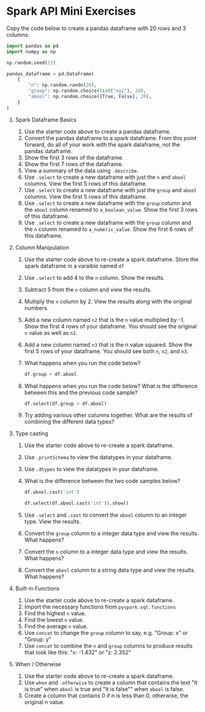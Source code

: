 # Spark API Mini Exercises

Copy the code below to create a pandas dataframe with 20 rows and 3 columns:

```python
import pandas as pd
import numpy as np

np.random.seed(13)

pandas_dataframe = pd.DataFrame(
    {
        "n": np.random.randn(20),
        "group": np.random.choice(list("xyz"), 20),
        "abool": np.random.choice([True, False], 20),
    }
)
```

1. Spark Dataframe Basics

    1. Use the starter code above to create a pandas dataframe.
    1. Convert the pandas dataframe to a spark dataframe. From this point
       forward, do all of your work with the spark dataframe, not the pandas
       dataframe.
    1. Show the first 3 rows of the dataframe.
    1. Show the first 7 rows of the dataframe.
    1. View a summary of the data using `.describe`.
    1. Use `.select` to create a new dataframe with just the `n` and `abool`
       columns. View the first 5 rows of this dataframe.
    1. Use `.select` to create a new dataframe with just the `group` and `abool`
       columns. View the first 5 rows of this dataframe.
    1. Use `.select` to create a new dataframe with the `group` column and the
       `abool` column renamed to `a_boolean_value`. Show the first 3 rows of
       this dataframe.
    1. Use `.select` to create a new dataframe with the `group` column and the
       `n` column renamed to `a_numeric_value`. Show the first 6 rows of this
       dataframe.

1. Column Manipulation

    1. Use the starter code above to re-create a spark dataframe. Store the
       spark dataframe in a varaible named `df`

    1. Use `.select` to add 4 to the `n` column. Show the results.

    1. Subtract 5 from the `n` column and view the results.

    1. Multiply the `n` column by 2. View the results along with the original
       numbers.

    1. Add a new column named `n2` that is the `n` value multiplied by -1. Show
       the first 4 rows of your dataframe. You should see the original `n` value
       as well as `n2`.

    1. Add a new column named `n3` that is the n value squared. Show the first 5
       rows of your dataframe. You should see both `n`, `n2`, and `n3`.

    1. What happens when you run the code below?

        ```python
        df.group + df.abool
        ```

    1. What happens when you run the code below? What is the difference between
       this and the previous code sample?

        ```python
        df.select(df.group + df.abool)
        ```

    1. Try adding various other columns together. What are the results of
       combining the different data types?

1. Type casting

    1. Use the starter code above to re-create a spark dataframe.

    1. Use `.printSchema` to view the datatypes in your dataframe.

    1. Use `.dtypes` to view the datatypes in your dataframe.

    1. What is the difference between the two code samples below?

        ```python
        df.abool.cast('int')
        ```

        ```python
        df.select(df.abool.cast('int')).show()
        ```

    1. Use `.select` and `.cast` to convert the `abool` column to an integer
       type. View the results.
    1. Convert the `group` column to a integer data type and view the results.
       What happens?
    1. Convert the `n` column to a integer data type and view the results. What
       happens?
    1. Convert the `abool` column to a string data type and view the results.
       What happens?

1. Built-in Functions

    1. Use the starter code above to re-create a spark dataframe.
    1. Import the necessary functions from `pyspark.sql.functions`
    1. Find the highest `n` value.
    1. Find the lowest `n` value.
    1. Find the average `n` value.
    1. Use `concat` to change the `group` column to say, e.g. "Group: x" or
       "Group: y"
    1. Use `concat` to combine the `n` and `group` columns to produce results
       that look like this: "x: -1.432" or "z: 2.352"

1. When / Otherwise

    1. Use the starter code above to re-create a spark dataframe.
    1. Use `when` and `.otherwise` to create a column that contains the text "It
       is true" when `abool` is true and "It is false"" when `abool` is false.
    1. Create a column that contains 0 if n is less than 0, otherwise, the
       original n value.
